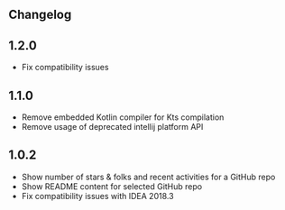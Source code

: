 Changelog
----------

## 1.2.0

- Fix compatibility issues

## 1.1.0

- Remove embedded Kotlin compiler for Kts compilation
- Remove usage of deprecated intellij platform API

## 1.0.2

- Show number of stars & folks and recent activities for a GitHub repo
- Show README content for selected GitHub repo
- Fix compatibility issues with IDEA 2018.3